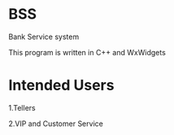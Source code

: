 # BSS
Bank Service system

This program is written in C++ and WxWidgets
  
# Intended Users
   1.Tellers 
			
   2.VIP and Customer Service
